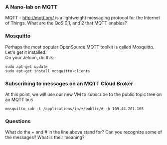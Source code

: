 ### A Nano-lab on MQTT 
MQTT - http://mqtt.org/ is a lightweight messaging protocol for the Internet of Things. What are the QoS 0,1, and 2 that MQTT enables?

### Mosquitto
Perhaps the most popular OpenSource MQTT toolkit is called Mosquitto.  Let's get it installed.  
On your Jetson, do this:
```
sudo apt-get update
sudo apt-get install mosquitto-clients
```

### Subscribing to messages on an MQTT Cloud Broker
At this point, we will use our new VM to subscribe to the public topic tree on an MQTT bus
```
mosquitto_sub -t /applications/in/+/public/# -h 169.44.201.108
```
### Questions
What do the + and # in the line above stand for? Can you recognize some of the messages?  What is their meaning?
